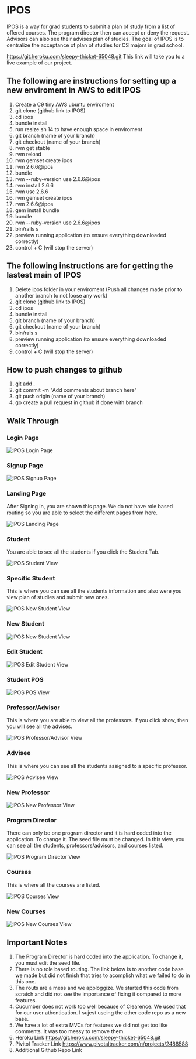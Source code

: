 # IPOS

IPOS is a way for grad students to submit a plan of study from a list of offered courses. The program director then can accept or deny the request.
Advisors can also see their advises plan of studies. The goal of IPOS is to centralize the acceptance of plan of studies for CS majors in grad school.

https://git.heroku.com/sleepy-thicket-65048.git This link will take you to a live example of our project.

## The following are instructions for setting up a new enviroment in AWS to edit IPOS

1. Create a C9 tiny AWS ubuntu enviroment
2. git clone (github link to IPOS)
3. cd ipos
4. bundle install
5. run resize.sh 14 to have enough space in enviroment
5. git branch (name of your branch)
6. git checkout (name of your branch)
7. rvm get stable
2. rvm reload
3. rvm gemset create ipos
4. rvm 2.6.6@ipos
5. bundle
6. rvm --ruby-version use 2.6.6@ipos
7. rvm install 2.6.6
8. rvm use 2.6.6
9. rvm gemset create ipos
10. rvm 2.6.6@ipos
11. gem install bundle
12. bundle
13. rvm --ruby-version use 2.6.6@ipos
14. bin/rails s
15. preview running application (to ensure everything downloaded correctly)
16. control + C (will stop the server)

## The following instructions are for getting the lastest main of IPOS

1. Delete ipos folder in your enviroment (Push all changes made prior to another branch to not loose any work)
2. git clone (github link to IPOS)
3. cd ipos
4. bundle install
5. git branch (name of your branch)
6. git checkout (name of your branch)
7. bin/rais s
8. preview running application (to ensure everything downloaded correctly)
9. control + C (will stop the server)

## How to push changes to github

1. git add .
2. git commit -m "Add comments about branch here"
3. git push origin (name of your branch)
4. go create a pull request in github if done with branch



## Walk Through

### Login Page

![IPOS Login Page](https://github.com/CitadelCS/ipos/images/iposLogin.jpg)

### Signup Page

![IPOS Signup Page](https://github.com/CitadelCS/ipos/images/iposSignup.jpg)

### Landing Page

After Signing in, you are shown this page. We do not have role based routing so you are able to select the different pages
from here.

![IPOS Landing Page](https://github.com/CitadelCS/ipos/images/iposLandingPage.jpg)

### Student

You are able to see all the students if you click the Student Tab.

![IPOS Student View](https://github.com/CitadelCS/ipos/images/iposStudentsView.jpg)

### Specific Student

This is where you can see all the students information and also were you view plan of studies and submit new ones.

![IPOS New Student View](https://github.com/CitadelCS/ipos/images/iposStudentPOS.jpg)

### New Student

![IPOS New Student View](https://github.com/CitadelCS/ipos/images/iposStudentNew.jpg)

### Edit Student

![IPOS Edit Student View](https://github.com/CitadelCS/ipos/images/iposStudentEdit.jpg)

### Student POS

![IPOS POS View](https://github.com/CitadelCS/ipos/images/iposStudentPosView.jpg)

### Professor/Advisor

This is where you are able to view all the professors. If you click show, then you will see all the advises.

![IPOS Professor/Advisor View](https://github.com/CitadelCS/ipos/images/iposProfessorView.jpg)

### Advisee

This is where you can see all the students assigned to a specific professor.

![IPOS Advisee View](https://github.com/CitadelCS/ipos/images/iposProfessorAdvisee.jpg)

### New Professor

![IPOS New Professor View](https://github.com/CitadelCS/ipos/images/iposProfessorNew.jpg)

### Program Director

There can only be one program director and it is hard coded into the application. To change it. The seed file must
be changed. In this view, you can see all the students, professors/advisors, and courses listed.

![IPOS Program Director View](https://github.com/CitadelCS/ipos/images/iposProgramDirector.jpg)

### Courses

This is where all the courses are listed.

![IPOS Courses View](https://github.com/CitadelCS/ipos/images/iposCourses.jpg)

### New Courses

![IPOS New Courses View](https://github.com/CitadelCS/ipos/images/iposCoursesNew.jpg)



## Important Notes

1. The Program Director is hard coded into the application. To change it, you must edit the seed file.
2. There is no role based routing. The link below is to another code base we made but did not finish that tries to acomplish what we failed to do in this one.
3. The routs are a mess and we apploggize. We started this code from scratch and did not see the importance of fixing it compared to more features.
4. Cucumber does not work too well because of Clearence. We used that for our user athentication. I sujest useing the other code repo as a new base.
5. We have a lot of extra MVCs for features we did not get too like comments. It was too messy to remove them.
6. Heroku Link https://git.heroku.com/sleepy-thicket-65048.git
7. Pivitol Tracker Link https://www.pivotaltracker.com/n/projects/2488588
8. Additional Github Repo Link 